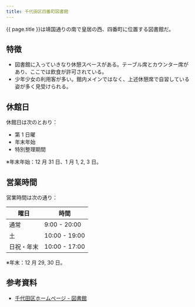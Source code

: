 ```yaml
---
title: 千代田区四番町図書館
---
```


{{ page.title }}は靖国通りの南で皇居の西、四番町に位置する図書館だ。

## 特徴

* 図書館に入っていきなり休憩スペースがある。テーブル席とカウンター席があり、ここでは飲食が許可されている。
* 少年少女の利用客が多い。館内メインではなく、上述休憩席で自習している姿が多く見受けられる。

## 休館日

休館日は次のとおり：

* 第 1 日曜
* 年末年始
* 特別整理期間

※年末年始：12 月 31 日、1 月 1, 2, 3 日。

## 営業時間

営業時間は次の通り：

| 曜日       | 時間          |
| ---------- | ------------- |
| 通常       | 9:00 - 20:00 |
| 土         | 10:00 - 19:00 |
| 日祝・年末 | 10:00 - 17:00 |

※年末：12 月 29, 30 日。

## 参考資料

* [千代田区ホームページ - 図書館](http://www.city.chiyoda.lg.jp/koho/bunka/bunka/toshokan/)
